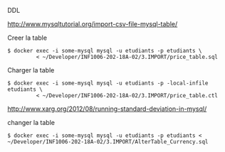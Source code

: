 DDL


http://www.mysqltutorial.org/import-csv-file-mysql-table/

Creer la table

```
$ docker exec -i some-mysql mysql -u etudiants -p etudiants \
         < ~/Developer/INF1006-202-18A-02/3.IMPORT/price_table.sql
```

Charger la table

```
$ docker exec -i some-mysql mysql -u etudiants -p -local-infile etudiants \
         < ~/Developer/INF1006-202-18A-02/3.IMPORT/price_table.ctl
```

http://www.xarg.org/2012/08/running-standard-deviation-in-mysql/

changer la table 
```
$ docker exec -i some-mysql mysql -u etudiants -p etudiants < ~/Developer/INF1006-202-18A-02/3.IMPORT/AlterTable_Currency.sql

```

